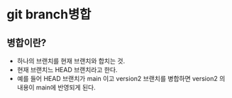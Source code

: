 # git branch병합

## 병합이란?
 - 하나의 브랜치를 현재 브랜치와 합치는 것.
 - 현재 브랜치느 HEAD 브랜치라고 한다.
 - 예를 들어 HEAD 브랜치가 main 이고 version2 브랜치를
   병합하면 version2 의 내용이 main에 반영되게 된다.
   